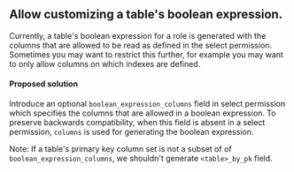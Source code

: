 ## Allow customizing a table's boolean expression.

Currently, a table's boolean expression for a role is generated with the
columns that are allowed to be read as defined in the select permission.
Sometimes you may want to restrict this further, for example you may want to
only allow columns on which indexes are defined.

#### Proposed solution

Introduce an optional `boolean_expression_columns` field in select permission
which specifies the columns that are allowed in a boolean expression. To
preserve backwards compatibility, when this field is absent in a select
permission, `columns` is used for generating the boolean expression.

Note: If a table's primary key column set is not a subset of
of `boolean_expression_columns`, we shouldn't generate `<table>_by_pk` field.
